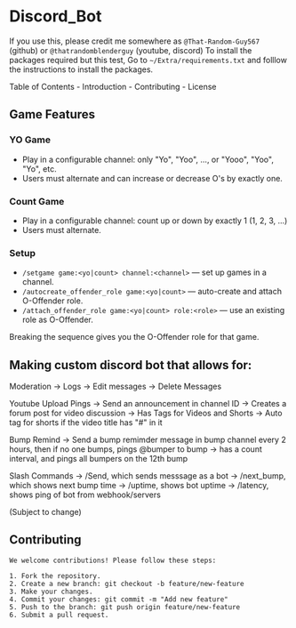 # Discord_Bot
If you use this, please credit me somewhere as `@That-Random-Guy567` (github) or `@thatrandomblenderguy` (youtube, discord)
To install the packages required but this test, Go to `~/Extra/requirements.txt` and folllow the instructions to install the packages.

Table of Contents
    - Introduction
    - Contributing
    - License

## Game Features

### YO Game
- Play in a configurable channel: only "Yo", "Yoo", ..., or "Yooo", "Yoo", "Yo", etc.
- Users must alternate and can increase or decrease O's by exactly one.

### Count Game
- Play in a configurable channel: count up or down by exactly 1 (1, 2, 3, ...)
- Users must alternate.

### Setup
- `/setgame game:<yo|count> channel:<channel>` — set up games in a channel.
- `/autocreate_offender_role game:<yo|count>` — auto-create and attach O-Offender role.
- `/attach_offender_role game:<yo|count> role:<role>` — use an existing role as O-Offender.

Breaking the sequence gives you the O-Offender role for that game.

## Making custom discord bot that allows for:

Moderation
    -> Logs
        -> Edit messages
        -> Delete Messages

Youtube Upload Pings
    -> Send an announcement in channel ID
    -> Creates a forum post for video discussion
        -> Has Tags for Videos and Shorts
            -> Auto tag for shorts if the video title has "#" in it

Bump Remind
    -> Send a bump remimder message in bump channel every 2 hours, then if no one bumps, pings @bumper to bump
    -> has a count interval, and pings all bumpers on the 12th bump

Slash Commands
    -> /Send, which sends messsage as a bot
    -> /next_bump, which shows next bump time
    -> /uptime, shows bot uptime
    -> /latency, shows ping of bot from webhook/servers


(Subject to change)

## Contributing
    We welcome contributions! Please follow these steps:

    1. Fork the repository.
    2. Create a new branch: git checkout -b feature/new-feature
    3. Make your changes.
    4. Commit your changes: git commit -m "Add new feature"
    5. Push to the branch: git push origin feature/new-feature
    6. Submit a pull request.